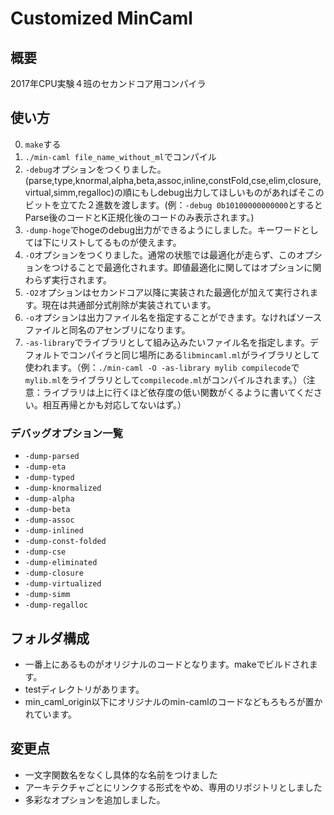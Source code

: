 # Customized MinCaml

## 概要

2017年CPU実験４班のセカンドコア用コンパイラ

## 使い方

0. `make`する
0. `./min-caml file_name_without_ml`でコンパイル
0. `-debug`オプションをつくりました。(parse,type,knormal,alpha,beta,assoc,inline,constFold,cse,elim,closure,virtual,simm,regalloc)の順にもしdebug出力してほしいものがあればそこのビットを立てた２進数を渡します。(例：`-debug 0b10100000000000`とするとParse後のコードとK正規化後のコードのみ表示されます。)
0. `-dump-hoge`でhogeのdebug出力ができるようにしました。キーワードとしては下にリストしてるものが使えます。
0. `-O`オプションをつくりました。通常の状態では最適化が走らず、このオプションをつけることで最適化されます。即値最適化に関してはオプションに関わらず実行されます。
0. `-O2`オプションはセカンドコア以降に実装された最適化が加えて実行されます。現在は共通部分式削除が実装されています。
0. `-o`オプションは出力ファイル名を指定することができます。なければソースファイルと同名のアセンブリになります。
0. `-as-library`でライブラリとして組み込みたいファイル名を指定します。デフォルトでコンパイラと同じ場所にある`libmincaml.ml`がライブラリとして使われます。（例：`./min-caml -O -as-library mylib compilecode`で`mylib.ml`をライブラリとして`compilecode.ml`がコンパイルされます。）（注意：ライブラリは上に行くほど依存度の低い関数がくるように書いてください。相互再帰とかも対応してないはず。）

### デバッグオプション一覧

- `-dump-parsed`
- `-dump-eta`
- `-dump-typed`
- `-dump-knormalized`
- `-dump-alpha`
- `-dump-beta`
- `-dump-assoc`
- `-dump-inlined`
- `-dump-const-folded`
- `-dump-cse`
- `-dump-eliminated`
- `-dump-closure`
- `-dump-virtualized`
- `-dump-simm`
- `-dump-regalloc`

## フォルダ構成

- 一番上にあるものがオリジナルのコードとなります。makeでビルドされます。
- testディレクトリがあります。
- min_caml_origin以下にオリジナルのmin-camlのコードなどもろもろが置かれています。

## 変更点
 
- 一文字関数名をなくし具体的な名前をつけました
- アーキテクチャごとにリンクする形式をやめ、専用のリポジトリとしました
- 多彩なオプションを追加しました。
